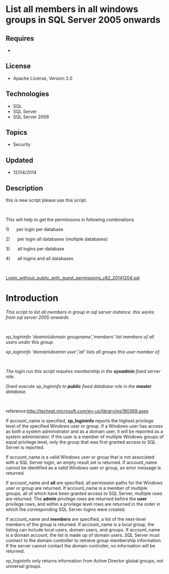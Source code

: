 # List all members in all windows groups in SQL Server 2005 onwards
## Requires
- 
## License
- Apache License, Version 2.0
## Technologies
- SQL
- SQL Server
- SQL Server 2008
## Topics
- Security
## Updated
- 12/04/2014
## Description

<p>this is new script please use this script.</p>
<p>&nbsp;</p>
<p>This will help to get the permissions in following combinations</p>
<p>1)&nbsp;&nbsp;&nbsp;&nbsp;&nbsp; per login per database</p>
<p>2)&nbsp;&nbsp;&nbsp;&nbsp;&nbsp; per login all databases (multiple databases)</p>
<p>3)&nbsp;&nbsp;&nbsp;&nbsp;&nbsp; all logins per database</p>
<p>4)&nbsp;&nbsp;&nbsp;&nbsp;&nbsp; all logins and all databases</p>
<p>&nbsp;</p>
<p><a id="130774" href="/List-all-members-in-all-c3f8224f/file/130774/1/Login_without_public_with_guest_permissions_v82_20141204.sql">Login_without_public_with_guest_permissions_v82_20141204.sql</a></p>
<h1>Introduction</h1>
<p><em>This script to list all members in group in sql server instance. this works from sql server 2005 onwards.</em></p>
<p>&nbsp;</p>
<p><em>xp_logininfo 'doamin\domain groupname','members' list members of all users under this group.</em></p>
<p><em>xp_logininfo 'domain\doamin user','all' lists all groups this user member of.</em></p>
<p>&nbsp;</p>
<p><em>The login run this script requires membership in the <strong>sysadmin</strong> fixed server role.</em></p>
<p><em>Grant execute xp_logininfo to <strong>public</strong> fixed database role in the
<strong>master</strong> database.<br>
</em></p>
<p>&nbsp;</p>
<p>reference:<a href="http://technet.microsoft.com/en-us/library/ms190369.aspx">http://technet.microsoft.com/en-us/library/ms190369.aspx</a></p>
<p>If <span class="parameter">account_name </span>is specified, <strong>xp_logininfo</strong> reports the highest privilege level of the specified Windows user or group. If a Windows user has access as both a system administrator and as a domain user, it
 will be reported as a system administrator. If the user is a member of multiple Windows groups of equal privilege level, only the group that was first granted access to SQL Server is reported.</p>
<p>If <span class="parameter">account_name</span> is a valid Windows user or group that is not associated with a SQL Server login, an empty result set is returned. If
<span class="parameter">account_name</span> cannot be identified as a valid Windows user or group, an error message is returned.</p>
<p>If <span class="parameter">account_name</span> and <strong>all</strong> are specified, all permission paths for the Windows user or group are returned. If
<span class="parameter">account_name </span>is a member of multiple groups, all of which have been granted access to SQL Server, multiple rows are returned. The
<strong>admin</strong> privilege rows are returned before the <strong>user</strong> privilege rows, and within a privilege level rows are returned in the order in which the corresponding SQL Server logins were created.</p>
<p>If <span class="parameter">account_name</span> and <strong>members</strong> are specified, a list of the next-level members of the group is returned. If
<span class="parameter">account_name</span> is a local group, the listing can include local users, domain users, and groups. If
<span class="parameter">account_name</span> is a domain account, the list is made up of domain users. SQL Server must connect to the domain controller to retrieve group membership information. If the server cannot contact the domain controller, no information
 will be returned.</p>
<p><span><span class="input">xp_logininfo</span> </span>only returns information from Active Director global groups, not universal groups.</p>
<p><span style="font-size:20px; font-weight:bold">&nbsp;</span></p>
